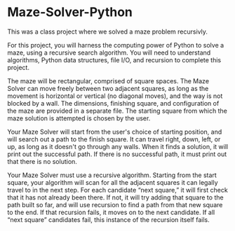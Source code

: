 # Maze-Solver-Python
This was a class project where we solved a maze problem recursivly. 

For this project, you will harness the computing power of Python to solve a maze, using a recursive search algorithm. You will need to understand algorithms, Python data structures, file I/O, and recursion to complete this project.

The maze will be rectangular, comprised of square spaces. The Maze Solver can move freely between two adjacent squares, as long as the movement is horizontal or vertical (no diagonal moves), and the way is not blocked by a wall. The dimensions, finishing square, and configuration of the maze are provided in a separate file. The starting square from which the maze solution is attempted is chosen by the user.

Your Maze Solver will start from the user's choice of starting position, and will search out a path to the finish square. It can travel right, down, left, or up, as long as it doesn't go through any walls. When it finds a solution, it will print out the successful path. If there is no successful path, it must print out that there is no solution.

Your Maze Solver must use a recursive algorithm. Starting from the start square, your algorithm will scan for all the adjacent squares it can legally travel to in the next step. For each candidate “next square,” it will first check that it has not already been there. If not, it will try adding that square to the path built so far, and will use recursion to find a path from that new square to the end. If that recursion fails, it moves on to the next candidate. If all “next square” candidates fail, this instance of the recursion itself fails.
